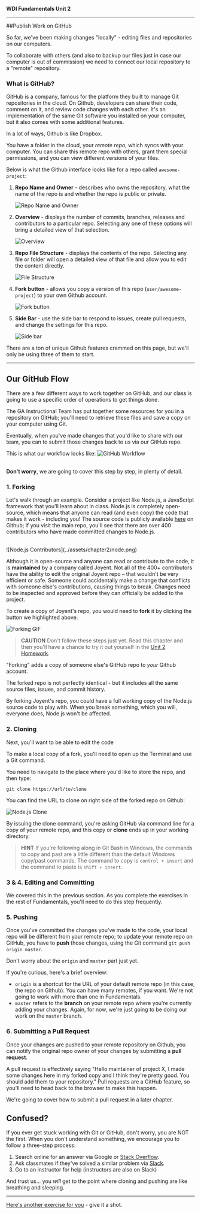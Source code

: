 **WDI Fundamentals Unit 2**

---

##Publish Work on GitHub

So far, we've been making changes "locally" - editing files and repositories on our computers.

To collaborate with others (and also to backup our files just in case our computer is out of commission) we need to connect our local repository to a "remote" repository.

### What is GitHub?

GitHub is a company, famous for the platform they built to manage Git repositories in the cloud. On Github, developers can share their code, comment on it, and review code changes with each other. It's an implementation of the same Git software you installed on your computer, but it also comes with some additional features.

In a lot of ways, Github is like Dropbox.

You have a folder in the cloud, your *remote repo*, which syncs with your computer. You can share this remote repo with others, grant them special permissions, and you can view different versions of your files.

Below is what the Github interface looks like for a repo called `awesome-project`:

1. **Repo Name and Owner** - describes who owns the repository, what the name of the repo is and whether the repo is public or private.

	![Repo Name and Owner](../assets/chapter2/username_github.gif)

2. **Overview** - displays the number of commits, branches, releases and contributors to a particular repo.  Selecting any one of these options will bring a detailed view of that selection.

	![Overview](../assets/chapter2/overview_github.gif)

3. **Repo File Structure** - displays the contents of the repo.  Selecting any file or folder will open a detailed view of that file and allow you to edit the content directly.

	![File Structure](../assets/chapter2/contents_github.gif)

4. **Fork button** - allows you copy a version of this repo (`user/awesome-project`) to your own Github account.

	![Fork button](../assets/chapter2/fork_github.gif)

5. **Side Bar** - use the side bar to respond to issues, create pull requests, and change the settings for this repo.

	![Side bar](../assets/chapter2/sidebar_github.gif)

There are a ton of unique Github features crammed on this page, but we'll only be using three of them to start.

---


## Our GitHub Flow

There are a few different ways to work together on GitHub, and our class is going to use a specific order of operations to get things done.

The GA Instructional Team has put together some resources for you in a repository on GitHub; you'll need to retrieve these files and save a copy on your computer using Git.

Eventually, when you've made changes that you'd like to share with our team, you can to submit those changes back to us via our GitHub repo.

This is what our workflow looks like:
![GitHub Workflow](../assets/chapter2/github_workflow.gif)
<br><br>


**Don't worry**, we are going to cover this step by step, in plenty of detail.



### 1. Forking

Let's walk through an example. Consider a project like Node.js, a JavaScript framework that you'll learn about in class. Node.js is completely open-source, which means that anyone can read (and even copy) the code that makes it work - including you! The source code is publicly available [here](https://github.com/joyent/node) on Github; if you visit the main repo, you'll see that there are over 400 contributors who have made committed changes to Node.js.

<br>
![Node.js Contributors](../assets/chapter2/node.png)
<br>

Although it is open-source and anyone can read or contribute to the code, it is **maintained** by a company called Joyent. Not all of the 400+ contributors have the ability to edit the original Joyent repo – that wouldn't be very efficient or safe. Someone could accidentally make a change that conflicts with someone else's contributions, causing things to break. Changes need to be inspected and approved before they can officially be added to the project.

To create a copy of Joyent's repo, you would need to **fork** it by clicking the button we highlighted above.

![Forking GIF](../assets/chapter2/fork_node.gif)


> **CAUTION** Don't follow these steps just yet. Read this chapter and then you'll have a chance to try it out yourself in the [Unit 2 Homework](14_assessment.md).

"Forking" adds a copy of someone else's GitHub repo to *your* Github account.

The forked repo is not perfectly identical - but it includes all the same source files, issues, and commit history.

By forking Joyent's repo, you could have a full working copy of the Node.js source code to play with. When you break something, which you will, everyone does, Node.js won't be affected.




### 2. Cloning

Next, you'll want to be able to edit the code

To make a local copy of a fork, you'll need to open up the Terminal and use a Git command.

You need to navigate to the place where you'd like to store the repo, and then type:

```
git clone https://url/to/clone
```

You can find the URL to clone on right side of the forked repo on Github:

![Node.js Clone](../assets/chapter2/node_clone.png)

By issuing the clone command, you're asking GitHub via command line for a copy of your remote repo, and this copy or **clone** ends up in your working directory.

> **HINT** If you're following along in Git Bash in Windows, the commands to copy and past are a little different than the default Windows copy/past commands. The command to copy is `control + insert` and the command to paste is `shift + insert`.


### 3 & 4. Editing and Committing

We covered this in the previous section. As you complete the exercises in the rest of Fundamentals, you'll need to do this step frequently.

### 5. Pushing

Once you've committed the changes you've made to the code, your local repo will be different from your remote repo; to update your remote repo on GitHub, you have to **push** those changes, using the Git command `git push origin master`.

Don't worry about the `origin` and `master` part just yet.

If you're curious, here's a brief overview:
* `origin` is a shortcut for the URL of your default remote repo (in this case, the repo on Github). You can have many remotes, if you want. We're not going to work with more than one in Fundamentals.
* `master` refers to the **branch** on your remote repo where you're currently adding your changes. Again, for now, we're just going to be doing our work on the `master` branch.


### 6. Submitting a Pull Request

Once your changes are pushed to your remote repository on Github, you can notify the original repo owner of your changes by submitting a **pull request**.

A pull request is effectively saying "Hello maintainer of project X, I made some changes here in my forked copy and I think they're pretty good. You should add them to your repository."  Pull requests are a GitHub feature, so you'll need to head back to the browser to make this happen.

We're going to cover how to submit a pull request in a later chapter.


## Confused?

If you ever get stuck working with Git or GitHub, don't worry, you are NOT the first. When you don't understand something, we encourage you to follow a three-step process:

1. Search online for an answer via Google or [Stack Overflow](http://stackoverflow.com).
2. Ask classmates if they've solved a similar problem via [Slack](https://ga-students.slack.com/).
3. Go to an instructor for help (instructors are also on Slack)

And trust us... you *will* get to the point where cloning and pushing are like breathing and sleeping.

---

[Here's another exercise for you](07_exercise.md) - give it a shot.
